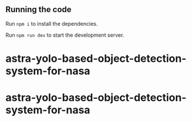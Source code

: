## Running the code

  Run `npm i` to install the dependencies.

  Run `npm run dev` to start the development server.
  # astra-yolo-based-object-detection-system-for-nasa
# astra-yolo-based-object-detection-system-for-nasa
